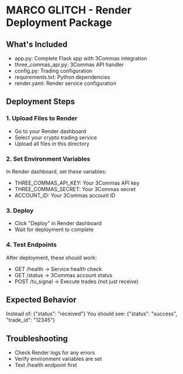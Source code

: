 # MARCO GLITCH - Render Deployment Package

## What's Included
- app.py: Complete Flask app with 3Commas integration
- three_commas_api.py: 3Commas API handler
- config.py: Trading configuration
- requirements.txt: Python dependencies
- render.yaml: Render service configuration

## Deployment Steps

### 1. Upload Files to Render
- Go to your Render dashboard
- Select your crypto trading service
- Upload all files in this directory

### 2. Set Environment Variables
In Render dashboard, set these variables:
- THREE_COMMAS_API_KEY: Your 3Commas API key
- THREE_COMMAS_SECRET: Your 3Commas secret
- ACCOUNT_ID: Your 3Commas account ID

### 3. Deploy
- Click "Deploy" in Render dashboard
- Wait for deployment to complete

### 4. Test Endpoints
After deployment, these should work:
- GET /health → Service health check
- GET /status → 3Commas account status
- POST /tv_signal → Execute trades (not just receive)

## Expected Behavior
Instead of: {"status": "received"}
You should see: {"status": "success", "trade_id": "12345"}

## Troubleshooting
- Check Render logs for any errors
- Verify environment variables are set
- Test /health endpoint first
